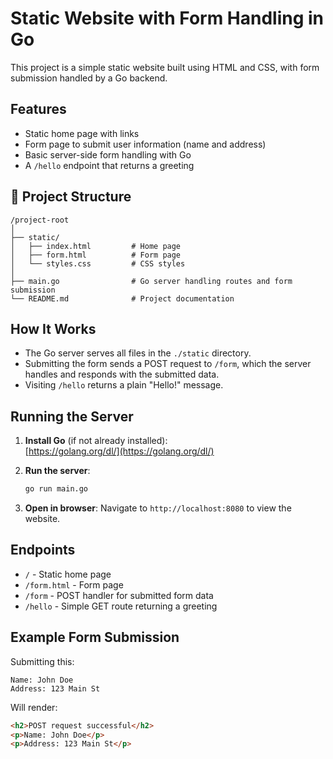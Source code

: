 # Static Website with Form Handling in Go

This project is a simple static website built using HTML and CSS, with form submission handled by a Go backend.

## Features

- Static home page with links
- Form page to submit user information (name and address)
- Basic server-side form handling with Go
- A `/hello` endpoint that returns a greeting

## 📁 Project Structure

```text
/project-root
│
├── static/
│   ├── index.html         # Home page
│   ├── form.html          # Form page
│   └── styles.css         # CSS styles
│
├── main.go                # Go server handling routes and form submission
└── README.md              # Project documentation

````

## How It Works

- The Go server serves all files in the `./static` directory.
- Submitting the form sends a POST request to `/form`, which the server handles and responds with the submitted data.
- Visiting `/hello` returns a plain "Hello!" message.

## Running the Server

1. **Install Go** (if not already installed):  
   [https://golang.org/dl/](https://golang.org/dl/)

2. **Run the server**:

   ```bash
   go run main.go
   ```

3. **Open in browser**:
   Navigate to `http://localhost:8080` to view the website.

## Endpoints

* `/` - Static home page
* `/form.html` - Form page
* `/form` - POST handler for submitted form data
* `/hello` - Simple GET route returning a greeting

## Example Form Submission

Submitting this:

```
Name: John Doe
Address: 123 Main St
```

Will render:

```html
<h2>POST request successful</h2>
<p>Name: John Doe</p>
<p>Address: 123 Main St</p>
```

